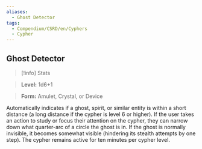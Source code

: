 ```yaml
---
aliases:
  - Ghost Detector
tags:
  - Compendium/CSRD/en/Cyphers
  - Cypher
---
```

  
    
## Ghost Detector    
>[!info] Stats    
> **Level:** 1d6+1    
> **Form:** Amulet, Crystal, or Device  
    
Automatically indicates if a ghost, spirit, or similar entity is within a short distance (a long distance if the cypher is level 6 or higher). If the user takes an action to study or focus their attention on the cypher, they can narrow down what quarter-arc of a circle the ghost is in. If the ghost is normally invisible, it becomes somewhat visible (hindering its stealth attempts by one step). The cypher remains active for ten minutes per cypher level.